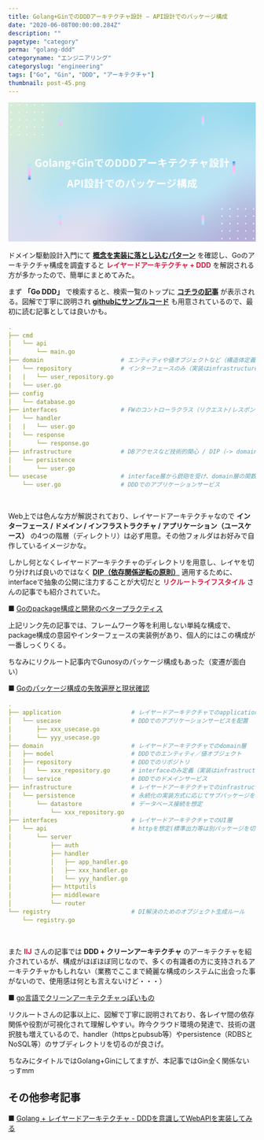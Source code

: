 ```yaml
---
title: Golang+GinでのDDDアーキテクチャ設計 − API設計でのパッケージ構成
date: "2020-06-08T00:00:00.284Z"
description: ""
pagetype: "category"
perma: "golang-ddd"
categoryname: "エンジニアリング"
categoryslug: "engineering"
tags: ["Go", "Gin", "DDD", "アーキテクチャ"]
thumbnail: post-45.png
---
```


![](./post-45.png)

ドメイン駆動設計入門にて **[概念を実装に落とし込むパターン](/post-35/)** を確認し、Goのアーキテクチャ構成を調査すると <span style="color: crimson; font-weight: bold;">レイヤードアーキテクチャ + DDD</span> を解説される方が多かったので、簡単にまとめてみた。

まず **「Go DDD」** で検索すると、検索一覧のトップに **[コチラの記事](https://qiita.com/tono-maron/items/345c433b86f74d314c8d)** が表示される。図解で丁寧に説明され **[githubにサンプルコード](https://github.com/jojoarianto/go-ddd-api)** も用意されているので、最初に読む記事としては良いかも。


```yml
.
├── cmd
│   └── api
│       └── main.go
├── domain                      # エンティティや値オブジェクトなど（構造体定義）
│   └── repository              # インターフェースのみ（実装はinfrastructure層）
|   |   └── user_repository.go
|   └── user.go
├── config
│   └── database.go
├── interfaces                  # FWのコントローラクラス（リクエスト/レスポンス処理）
│   └── handler
│   |   └── user.go
|   └── response
│       └── response.go
├── infrastructure              # DBアクセスなど技術的関心 / DIP（-> domain層）
│   └── persistence
│       └── user.go
└── usecase                     # interface層から銃砲を受け、domain層の関数利用
    └── user.go                 # DDDでのアプリケーションサービス
```
<br/>

Web上では色んな方が解説されており、レイヤードアーキテクチャなので **インターフェース / ドメイン / インフラストラクチャ / アプリケーション（ユースケース）** の4つの階層（ディレクトリ）は必ず用意。その他フォルダはお好みで自作しているイメージかな。

しかし何となくレイヤードアーキテクチャのディレクトリを用意し、レイヤを切り分ければ良いのではなく **[DIP（依存関係逆転の原則）](https://medium.com/eureka-engineering/go-dependency-inversion-principle-8ffaf7854a55)** 適用するために、interfaceで抽象の公開に注力することが大切だと <span style="color: crimson; font-weight: bold;">リクルートライフスタイル</span> さんの記事でも紹介されていた。
 
■ [Goのpackage構成と開発のベタープラクティス](https://engineer.recruit-lifestyle.co.jp/techblog/2018-03-16-go-ddd/)  

上記リンク先の記事では、フレームワーク等を利用しない単純な構成で、package構成の意図やインターフェースの実装例があり、個人的にはこの構成が一番しっくりくる。

ちなみにリクルート記事内でGunosyのパッケージ構成もあった（変遷が面白い）

■ [Goのパッケージ構成の失敗遍歴と現状確認](https://medium.com/@timakin/go%E3%81%AE%E3%83%91%E3%83%83%E3%82%B1%E3%83%BC%E3%82%B8%E6%A7%8B%E6%88%90%E3%81%AE%E5%A4%B1%E6%95%97%E9%81%8D%E6%AD%B4%E3%81%A8%E7%8F%BE%E7%8A%B6%E7%A2%BA%E8%AA%8D-fc6a4369337)

```yml
.
├── application                    # レイヤードアーキテクチャでのapplication層
│   └── usecase                    # DDDでのアプリケーションサービスを配置
│       ├── xxx_usecase.go
│       └── yyy_usecase.go
├── domain                         # レイヤードアーキテクチャでのdomain層
│   ├── model                      # DDDでのエンティティ／値オブジェクト
│   ├── repository                 # DDDでのリポジトリ
│   │   └── xxx_repository.go      # interfaceのみ定義（実装はinfrastructure層）
│   └── service                    # DDDでのドメインサービス
├── infrastructure                 # レイヤードアーキテクチャでのinfrastructure層
│   └── persistence                # 永続化の実装方式に応じてサブパッケージを切る
│       └── datastore              # データベース接続を想定
│           └── xxx_repository.go
├── interfaces                     # レイヤードアーキテクチャでのUI層
│   └── api                        # httpを想定(標準出力等は別パッケージを切る)
│       └── server
│           ├── auth
│           ├── handler
│           │   ├── app_handler.go
│           │   ├── xxx_handler.go
│           │   └── yyy_handler.go
│           ├── httputils
│           ├── middleware
│           └── router
└── registry                       # DI解決のためのオブジェクト生成ルール
    └── registry.go
```
<br/>

また <span style="color: crimson; font-weight: bold;">IIJ</span> さんの記事では **DDD + クリーンアーキテクチャ** のアーキテクチャを紹介されているが、構成がほぼほぼ同じなので、多くの有識者の方に支持されるアーキテクチャかもしれない（業務でここまで綺麗な構成のシステムに出会った事がないので、使用感は何とも言えないけど・・・）

■ [go言語でクリーンアーキテクチャっぽいもの](https://eng-blog.iij.ad.jp/archives/2442)

リクルートさんの記事以上に、図解で丁寧に説明されており、各レイヤ間の依存関係や役割が可視化されて理解しやすい。昨今クラウド環境の発達で、技術の選択肢も増えているので、handler（httpsとpubsub等）やpersistence（RDBSとNoSQL等）のサブディレクトリを切るのが良さげ。

ちなみにタイトルではGolang+Ginにしてますが、本記事ではGin全く関係ないっすmm

## その他参考記事
■ [Golang + レイヤードアーキテクチャ - DDDを意識してWebAPIを実装してみる](https://yyh-gl.github.io/tech-blog/blog/go_web_api/)  